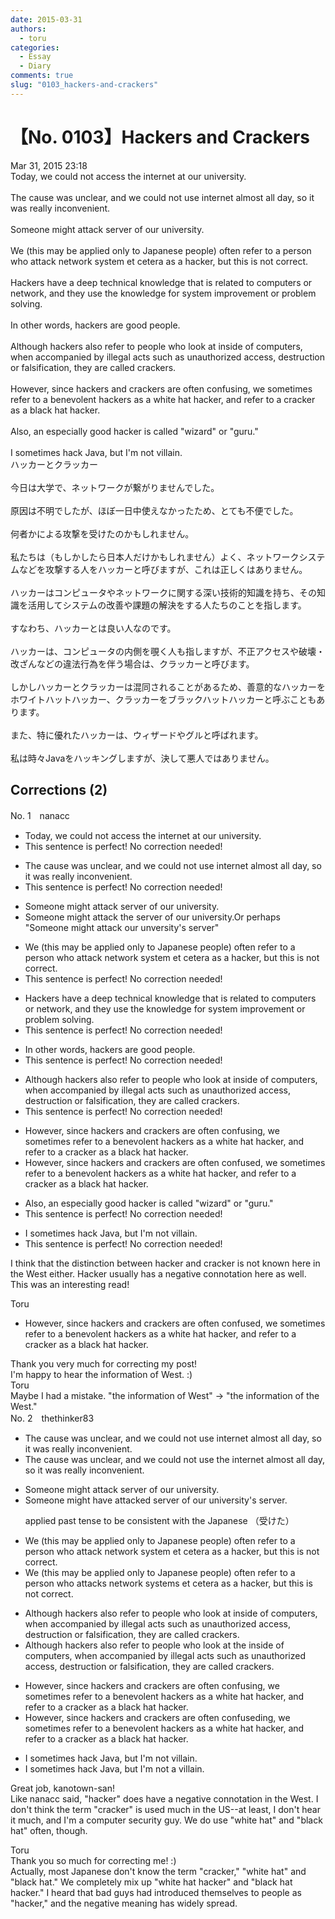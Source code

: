 ```yaml
---
date: 2015-03-31
authors:
  - toru
categories:
  - Essay
  - Diary
comments: true
slug: "0103_hackers-and-crackers"
---
```


# 【No. 0103】Hackers and Crackers
<div class="date">Mar 31, 2015 23:18</div>
<div id="post"><div id="body_show_ori">
Today, we could not access the internet at our university.<br/><br/>The cause was unclear, and we could not use internet almost all day, so it was really inconvenient.<br/><br/>Someone might attack server of our university.<br/><br/>We (this may be applied only to Japanese people) often refer to a person who attack network system et cetera as a hacker, but this is not correct.<br/><br/>Hackers have a deep technical knowledge that is related to computers or network, and they use the knowledge for system improvement or problem solving.<br/><br/>In other words, hackers are good people.<br/><br/>Although hackers also refer to people who look at inside of computers, when accompanied by illegal acts such as unauthorized access, destruction or falsification, they are called crackers.<br/><br/>However, since hackers and crackers are often confusing, we sometimes refer to a benevolent hackers as a white hat hacker, and refer to a cracker as a black hat hacker.<br/><br/>Also, an especially good hacker is called "wizard" or "guru."<br/><br/>I sometimes hack Java, but I'm not villain.
</div></div>

<!-- more -->

<div id="post_ja"><div id="body_show_mo">
ハッカーとクラッカー<br/><br/>今日は大学で、ネットワークが繋がりませんでした。<br/><br/>原因は不明でしたが、ほぼ一日中使えなかったため、とても不便でした。<br/><br/>何者かによる攻撃を受けたのかもしれません。<br/><br/>私たちは（もしかしたら日本人だけかもしれません）よく、ネットワークシステムなどを攻撃する人をハッカーと呼びますが、これは正しくはありません。<br/><br/>ハッカーはコンピュータやネットワークに関する深い技術的知識を持ち、その知識を活用してシステムの改善や課題の解決をする人たちのことを指します。<br/><br/>すなわち、ハッカーとは良い人なのです。<br/><br/>ハッカーは、コンピュータの内側を覗く人も指しますが、不正アクセスや破壊・改ざんなどの違法行為を伴う場合は、クラッカーと呼びます。<br/><br/>しかしハッカーとクラッカーは混同されることがあるため、善意的なハッカーをホワイトハットハッカー、クラッカーをブラックハットハッカーと呼ぶこともあります。<br/><br/>また、特に優れたハッカーは、ウィザードやグルと呼ばれます。<br/><br/>私は時々Javaをハッキングしますが、決して悪人ではありません。
</div></div>

## Corrections (2)
<div id="block"><div class="first_name"> No. 1　<span class="just_name">nanacc</span></div><div id="block2">
<ul class="correction_field">
<li class="incorrect">Today, we could not access the internet at our university.</li>
<li class="corrected perfect">This sentence is perfect! No correction needed!</li>
</ul>
<ul class="correction_field">
<li class="incorrect">The cause was unclear, and we could not use internet almost all day, so it was really inconvenient.</li>
<li class="corrected perfect">This sentence is perfect! No correction needed!</li>
</ul>
<ul class="correction_field">
<li class="incorrect">Someone might attack server of our university.</li>
<li class="corrected correct">
Someone might attack<span class="f_blue"> the </span>server of our university.<span class="f_gray">Or perhaps "Someone might attack our unversity's server"</span>
</li>
</ul>
<ul class="correction_field">
<li class="incorrect">We (this may be applied only to Japanese people) often refer to a person who attack network system et cetera as a hacker, but this is not correct.</li>
<li class="corrected perfect">This sentence is perfect! No correction needed!</li>
</ul>
<ul class="correction_field">
<li class="incorrect">Hackers have a deep technical knowledge that is related to computers or network, and they use the knowledge for system improvement or problem solving.</li>
<li class="corrected perfect">This sentence is perfect! No correction needed!</li>
</ul>
<ul class="correction_field">
<li class="incorrect">In other words, hackers are good people.</li>
<li class="corrected perfect">This sentence is perfect! No correction needed!</li>
</ul>
<ul class="correction_field">
<li class="incorrect">Although hackers also refer to people who look at inside of computers, when accompanied by illegal acts such as unauthorized access, destruction or falsification, they are called crackers.</li>
<li class="corrected perfect">This sentence is perfect! No correction needed!</li>
</ul>
<ul class="correction_field">
<li class="incorrect">However, since hackers and crackers are often confusing, we sometimes refer to a benevolent hackers as a white hat hacker, and refer to a cracker as a black hat hacker.</li>
<li class="corrected correct">
However, since hackers and crackers are often<span class="f_blue"> confused</span>, we sometimes refer to a benevolent hackers as a white hat hacker, and refer to a cracker as a black hat hacker.
</li>
</ul>
<ul class="correction_field">
<li class="incorrect">Also, an especially good hacker is called "wizard" or "guru."</li>
<li class="corrected perfect">This sentence is perfect! No correction needed!</li>
</ul>
<ul class="correction_field">
<li class="incorrect">I sometimes hack Java, but I'm not villain.</li>
<li class="corrected perfect">This sentence is perfect! No correction needed!</li>
</ul>
<p class="comment_small">
 I think that the distinction between hacker and cracker is not known here in the West either. Hacker usually has a negative connotation here as well. This was an interesting read!
</p>

</div><div class="name"><span class="just_name">Toru</span><br><div class="quote_field"><ul class="correction_field">
<li class="corrected correct">
However, since hackers and crackers are often<span class="f_blue"> confused</span>, we sometimes refer to a benevolent hackers as a white hat hacker, and refer to a cracker as a black hat hacker.
</li>
</ul></div>
Thank you very much for correcting my post!<br/>I'm happy to hear the information of West. :)
</div>
<div class="name"><span class="just_name">Toru</span><br>
Maybe I had a mistake. "the information of West" → "the information of the West."
</div>
</div>
<div id="block"><div class="first_name"> No. 2　<span class="just_name">thethinker83</span></div><div id="block2">
<ul class="correction_field">
<li class="incorrect">The cause was unclear, and we could not use internet almost all day, so it was really inconvenient.</li>
<li class="corrected correct">
The cause was unclear, and we could not use <span class="f_blue">the </span>internet almost all day, so it was really inconvenient.
</li>
</ul>
<ul class="correction_field">
<li class="incorrect">Someone might attack server of our university.</li>
<li class="corrected correct">
Someone might <span class="f_blue">have </span>attack<span class="f_blue">ed</span> <span class="f_red"><span class="sline">server of</span></span> our university<span class="f_blue">'s server</span>.
<p class="correction_comment">applied past tense to be consistent with the Japanese （受けた）</p>
</li>
</ul>
<ul class="correction_field">
<li class="incorrect">We (this may be applied only to Japanese people) often refer to a person who attack network system et cetera as a hacker, but this is not correct.</li>
<li class="corrected correct">
We (this may be applied only to Japanese people) often refer to a person who attack<span class="f_blue">s</span> network system<span class="f_blue">s</span> et cetera as a hacker, but this is not correct.
</li>
</ul>
<ul class="correction_field">
<li class="incorrect">Although hackers also refer to people who look at inside of computers, when accompanied by illegal acts such as unauthorized access, destruction or falsification, they are called crackers.</li>
<li class="corrected correct">
Although hackers also refer to people who look at <span class="f_blue">the </span>inside of computers, when accompanied by illegal acts such as unauthorized access, destruction or falsification, they are called crackers.
</li>
</ul>
<ul class="correction_field">
<li class="incorrect">However, since hackers and crackers are often confusing, we sometimes refer to a benevolent hackers as a white hat hacker, and refer to a cracker as a black hat hacker.</li>
<li class="corrected correct">
However, since hackers and crackers are often confus<span class="f_blue">ed</span><span class="f_red"><span class="sline">ing</span></span>, we sometimes refer to a benevolent hacker<span class="f_red"><span class="sline">s</span></span> as a white hat hacker, and refer to a cracker as a black hat hacker.
</li>
</ul>
<ul class="correction_field">
<li class="incorrect">I sometimes hack Java, but I'm not villain.</li>
<li class="corrected correct">
I sometimes hack Java, but I'm not <span class="f_blue">a </span>villain.
</li>
</ul>
<p class="comment_small">
 Great job, kanotown-san!
 <br/>
 Like nanacc said, "hacker" does have a negative connotation in the West.  I don't think the term "cracker" is used much in the US--at least, I don't hear it much, and I'm a computer security guy.  We do use "white hat" and "black hat" often, though.
</p>

</div><div class="name"><span class="just_name">Toru</span><br>
Thank you so much for correcting me! :)<br/>Actually, most Japanese don't know the term "cracker," "white hat" and "black hat." We completely mix up "white hat hacker" and "black hat hacker." I heard that bad guys had introduced themselves to people as "hacker," and the negative meaning has widely spread.
</div>
</div>
